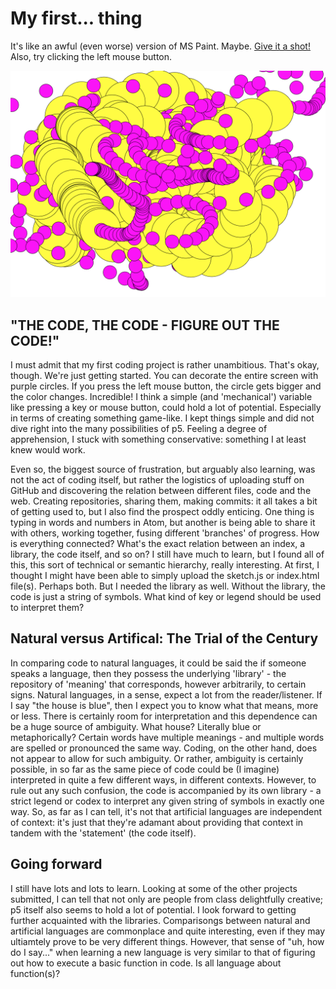 # My first... thing
It's like an awful (even worse) version of MS Paint. Maybe. [Give it a shot!](https://cdn.rawgit.com/Magnusaur/aesth-prog/a83fb44b/mini_ex/mini_ex1/p5/empty-example/index.html) Also, try clicking the left mouse button.

![alt text](https://github.com/Magnusaur/aesth-prog/blob/master/mini_ex/mini_ex1/screenshot_paint.png)

## "THE CODE, THE CODE - FIGURE OUT THE CODE!"
I must admit that my first coding project is rather unambitious. That's okay, though. We're just getting started. You can decorate the entire screen with purple circles. If you press the left mouse button, the circle gets bigger and the color changes. Incredible! I think a simple (and 'mechanical') variable like pressing a key or mouse button, could hold a lot of potential. Especially in terms of creating something game-like. I kept things simple and did not dive right into the many possibilities of p5. Feeling a degree of apprehension, I stuck with something conservative: something I at least knew would work.

Even so, the biggest source of frustration, but arguably also learning, was not the act of coding itself, but rather the logistics of uploading stuff on GitHub and discovering the relation between different files, code and the web. Creating repositories, sharing them, making commits: it all takes a bit of getting used to, but I also find the prospect oddly enticing. One thing is typing in words and numbers in Atom, but another is being able to share it with others, working together, fusing different 'branches' of progress. 
How is everything connected? What's the exact relation between an index, a library, the code itself, and so on? I still have much to learn, but I found all of this, this sort of technical or semantic hierarchy, really interesting. 
At first, I thought I might have been able to simply upload the sketch.js or index.html file(s). Perhaps both. But I needed the library as well. Without the library, the code is just a string of symbols. What kind of key or legend should be used to interpret them?

## Natural versus Artifical: The Trial of the Century
In comparing code to natural languages, it could be said the if someone speaks a language, then they possess the underlying 'library' - the repository of 'meaning' that corresponds, however arbitrarily, to certain signs. Natural languages, in a sense, expect a lot from the reader/listener. If I say "the house is blue", then I expect you to know what that means, more or less. There is certainly room for interpretation and this dependence can be a huge source of ambiguity. What house? Literally blue or metaphorically? Certain words have multiple meanings - and multiple words are spelled or pronounced the same way.
Coding, on the other hand, does not appear to allow for such ambiguity. Or rather, ambiguity is certainly possible, in so far as the same piece of code could be (I imagine) interpreted in quite a few different ways, in different contexts. However, to rule out any such confusion, the code is accompanied by its own library - a strict legend or codex to interpret any given string of symbols in exactly one way. So, as far as I can tell, it's not that artificial languages are independent of context: it's just that they're adamant about providing that context in tandem with the 'statement' (the code itself).

## Going forward
I still have lots and lots to learn. Looking at some of the other projects submitted, I can tell that not only are people from class delightfully creative; p5 itself also seems to hold a lot of potential. I look forward to getting further acquainted with the libraries. Comparisongs between natural and artificial languages are commonplace and quite interesting, even if they may ultiamtely prove to be very different things. However, that sense of "uh, how do I say..." when learning a new language is very similar to that of figuring out how to execute a basic function in code. Is all language about function(s)?
